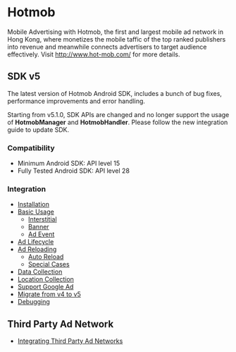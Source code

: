 # Hotmob
Mobile Advertising with Hotmob, the first and largest mobile ad network in Hong Kong, where monetizes the mobile taffic of the top ranked publishers into revenue and meanwhile connects advertisers to target audience effectively.
Visit http://www.hot-mob.com/ for more details.

## SDK v5
The latest version of Hotmob Android SDK, includes a bunch of bug fixes, performance improvements and error handling.

Starting from v5.1.0, SDK APIs are changed and no longer support the usage of **HotmobManager** and **HotmobHandler**. Please follow the new integration guide to update SDK.

### Compatibility
* Minimum Android SDK: API level 15
* Fully Tested Android SDK: API level 28

### Integration
* [Installation](https://github.com/hotmobmobile/hotmob-android-sdk/wiki/Installation-v5)
* [Basic Usage](https://github.com/hotmobmobile/hotmob-android-sdk/wiki/Basic-Usage-v5)
  * [Interstitial](https://github.com/hotmobmobile/hotmob-android-sdk/wiki/Basic-Usage-v5#interstitial)
  * [Banner](https://github.com/hotmobmobile/hotmob-android-sdk/wiki/Basic-Usage-v5#banner)
  * [Ad Event](https://github.com/hotmobmobile/hotmob-android-sdk/wiki/Basic-Usage-v5#ad-event-listener)
* [Ad Lifecycle](https://github.com/hotmobmobile/hotmob-android-sdk/wiki/Ad-Lifecycle-v5)
* [Ad Reloading](https://github.com/hotmobmobile/hotmob-android-sdk/wiki/Ad-Reloading-v5)
  * [Auto Reload](https://github.com/hotmobmobile/hotmob-android-sdk/wiki/Ad-Reloading-v5#auto-reload)
  * [Special Cases](https://github.com/hotmobmobile/hotmob-android-sdk/wiki/Special-Cases-Handling-v5)
* [Data Collection](https://github.com/hotmobmobile/hotmob-android-sdk/wiki/Data-Collection-v5)
* [Location Collection](https://github.com/hotmobmobile/hotmob-android-sdk/wiki/Location-Collection-v5)
* [Support Google Ad](https://github.com/hotmobmobile/hotmob-android-sdk/wiki/Support-Google-Ad)
* [Migrate from v4 to v5](https://github.com/hotmobmobile/hotmob-android-sdk/wiki/Migrate-from-v4-to-v5)
* [Debugging](https://github.com/hotmobmobile/hotmob-android-sdk/wiki/Debugging-v5)

## Third Party Ad Network
* [Integrating Third Party Ad Networks](https://github.com/hotmobmobile/hotmob-android-sdk/wiki/Integrating-Third-Party-Ad-Network-for-Android)